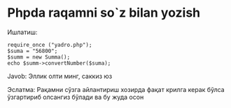 # Phpda raqamni so`z bilan yozish
Ишлатиш: 
```
require_once ("yadro.php");
$suma = "56800";
$summ = new Summa();
echo $summ->convertNumber($suma); 
```
Javob: Эллик олти минг, саккиз юз


Эслатма: Рақамни сўзга айлантириш хозирда фақат крилга керак бўлса ўзгартириб олсангиз бўлади ва бу жуда осон
